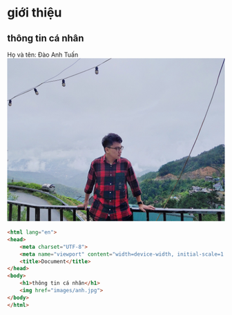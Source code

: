 # giới thiệu 
## thông tin cá nhân
Họ và tên: Đào Anh Tuấn
![hinh](images/anh.jpg)
```html
<html lang="en">
<head>
    <meta charset="UTF-8">
    <meta name="viewport" content="width=device-width, initial-scale=1.0">
    <title>Document</title>
</head>
<body>
    <h1>thông tin cá nhân</h1>
    <img href="images/anh.jpg">
</body>
</html>
```